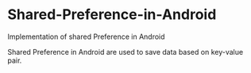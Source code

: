 # Shared-Preference-in-Android
Implementation of shared Preference in Android 

Shared Preference in Android are used to save data based on key-value pair.
